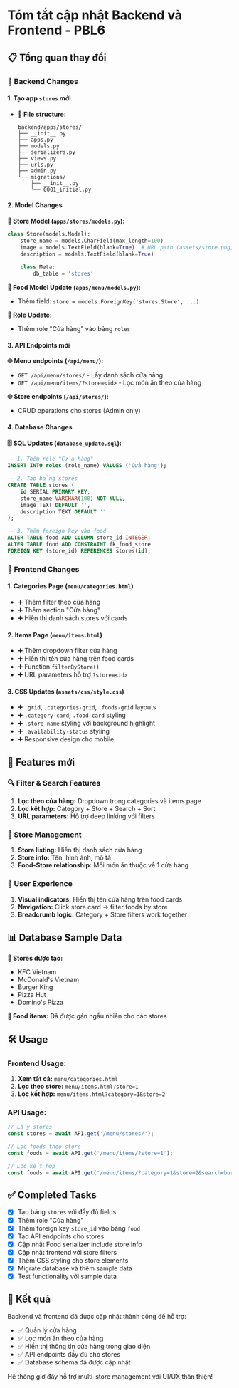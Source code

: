 # Tóm tắt cập nhật Backend và Frontend - PBL6

## 📋 Tổng quan thay đổi

### 🔧 Backend Changes

#### 1. Tạo app `stores` mới
- **📁 File structure:**
  ```
  backend/apps/stores/
  ├── __init__.py
  ├── apps.py
  ├── models.py
  ├── serializers.py
  ├── views.py
  ├── urls.py
  ├── admin.py
  └── migrations/
      ├── __init__.py
      └── 0001_initial.py
  ```

#### 2. Model Changes

**🏪 Store Model (`apps/stores/models.py`):**
```python
class Store(models.Model):
    store_name = models.CharField(max_length=100)
    image = models.TextField(blank=True)  # URL path (assets/store.png)
    description = models.TextField(blank=True)
    
    class Meta:
        db_table = 'stores'
```

**🍔 Food Model Update (`apps/menu/models.py`):**
- Thêm field: `store = models.ForeignKey('stores.Store', ...)`

**👤 Role Update:**
- Thêm role "Cửa hàng" vào bảng `roles`

#### 3. API Endpoints mới

**🌐 Menu endpoints (`/api/menu/`):**
- `GET /api/menu/stores/` - Lấy danh sách cửa hàng
- `GET /api/menu/items/?store=<id>` - Lọc món ăn theo cửa hàng

**🌐 Store endpoints (`/api/stores/`):**
- CRUD operations cho stores (Admin only)

#### 4. Database Changes

**🗄️ SQL Updates (`database_update.sql`):**
```sql
-- 1. Thêm role "Cửa hàng"
INSERT INTO roles (role_name) VALUES ('Cửa hàng');

-- 2. Tạo bảng stores
CREATE TABLE stores (
    id SERIAL PRIMARY KEY,
    store_name VARCHAR(100) NOT NULL,
    image TEXT DEFAULT '',
    description TEXT DEFAULT ''
);

-- 3. Thêm foreign key vào food
ALTER TABLE food ADD COLUMN store_id INTEGER;
ALTER TABLE food ADD CONSTRAINT fk_food_store 
FOREIGN KEY (store_id) REFERENCES stores(id);
```

### 🎨 Frontend Changes

#### 1. Categories Page (`menu/categories.html`)
- ➕ Thêm filter theo cửa hàng
- ➕ Thêm section "Cửa hàng" 
- ➕ Hiển thị danh sách stores với cards

#### 2. Items Page (`menu/items.html`)  
- ➕ Thêm dropdown filter cửa hàng
- ➕ Hiển thị tên cửa hàng trên food cards
- ➕ Function `filterByStore()`
- ➕ URL parameters hỗ trợ `?store=<id>`

#### 3. CSS Updates (`assets/css/style.css`)
- ➕ `.grid`, `.categories-grid`, `.foods-grid` layouts
- ➕ `.category-card`, `.food-card` styling
- ➕ `.store-name` styling với background highlight
- ➕ `.availability-status` styling
- ➕ Responsive design cho mobile

## 🚀 Features mới

### 🔍 Filter & Search Features
1. **Lọc theo cửa hàng:** Dropdown trong categories và items page
2. **Lọc kết hợp:** Category + Store + Search + Sort
3. **URL parameters:** Hỗ trợ deep linking với filters

### 🏪 Store Management
1. **Store listing:** Hiển thị danh sách cửa hàng
2. **Store info:** Tên, hình ảnh, mô tả
3. **Food-Store relationship:** Mỗi món ăn thuộc về 1 cửa hàng

### 🎯 User Experience  
1. **Visual indicators:** Hiển thị tên cửa hàng trên food cards
2. **Navigation:** Click store card → filter foods by store
3. **Breadcrumb logic:** Category + Store filters work together

## 📊 Database Sample Data

**🏪 Stores được tạo:**
- KFC Vietnam
- McDonald's Vietnam  
- Burger King
- Pizza Hut
- Domino's Pizza

**🍔 Food items:** Đã được gán ngẫu nhiên cho các stores

## 🛠️ Usage

### Frontend Usage:
1. **Xem tất cả:** `menu/categories.html`
2. **Lọc theo store:** `menu/items.html?store=1`
3. **Lọc kết hợp:** `menu/items.html?category=1&store=2`

### API Usage:
```javascript
// Lấy stores
const stores = await API.get('/menu/stores/');

// Lọc foods theo store
const foods = await API.get('/menu/items/?store=1');

// Lọc kết hợp
const foods = await API.get('/menu/items/?category=1&store=2&search=burger');
```

## ✅ Completed Tasks

- [x] Tạo bảng `stores` với đầy đủ fields
- [x] Thêm role "Cửa hàng" 
- [x] Thêm foreign key `store_id` vào bảng `food`
- [x] Tạo API endpoints cho stores
- [x] Cập nhật Food serializer include store info
- [x] Cập nhật frontend với store filters
- [x] Thêm CSS styling cho store elements
- [x] Migrate database và thêm sample data
- [x] Test functionality với sample data

## 🎉 Kết quả

Backend và frontend đã được cập nhật thành công để hỗ trợ:
- ✅ Quản lý cửa hàng
- ✅ Lọc món ăn theo cửa hàng  
- ✅ Hiển thị thông tin cửa hàng trong giao diện
- ✅ API endpoints đầy đủ cho stores
- ✅ Database schema đã được cập nhật

Hệ thống giờ đây hỗ trợ multi-store management với UI/UX thân thiện!
